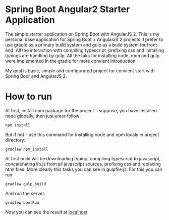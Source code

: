 # Spring Boot Angular2 Starter Application
The simple starter application on Spring Boot with AngularJS 2. This is my personal base application for Spring Boot + AngularJS 2 projects. I prefer to use gradle as a primary build system and gulp as a build system for front-end. All the interaction with compiling typescript, prefixing css and installing typings are handling by gulp. All the taks for installing node, npm and gulp were implemented in the gradle for more convient introduction.

My goal is basic, simple and configurated project for convient start with Spring Boor and AngularJS 2.

# How to run

At first, install npm package for the project. I suppose, you have installed node globally, then just enter follow: 

```
npm install
```

But if not - use this command for installing node and npm localy in project directory:

```
gradlew npm_install
```

At first build will be downloading typing, compiling typescript to javascript, concatenating lib.js from all javascript sources, prefixing css and replacing html files. More clearly this tasks you can see in gulpfile.js.
For this you can run:

```
gradlew gulp_build
```

And run the server:

```
gradlew bootRun
```

Now you can see the result at [localhost](http://localhost:8080/).

